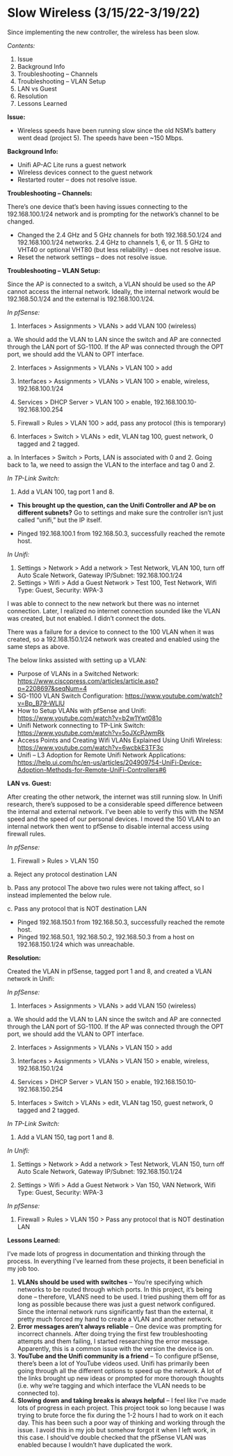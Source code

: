 # Slow Wireless (3/15/22-3/19/22)

Since implementing the new controller, the wireless has been slow. 

_Contents:_
1.	Issue
2.	Background Info
3.	Troubleshooting – Channels
4.	Troubleshooting – VLAN Setup
5.	LAN vs Guest
6.	Resolution
7.	Lessons Learned

**Issue:**

- Wireless speeds have been running slow since the old NSM’s battery went dead (project 5). The speeds have been ~150 Mbps. 


**Background Info:**
-	Unifi AP-AC Lite runs a guest network
-	Wireless devices connect to the guest network
-	Restarted router – does not resolve issue. 


**Troubleshooting – Channels:**

There’s one device that’s been having issues connecting to the 192.168.100.1/24 network and is prompting for the network’s channel to be changed. 

-	Changed the 2.4 GHz and 5 GHz channels for both 192.168.50.1/24 and 192.168.100.1/24 networks. 2.4 GHz to channels 1, 6, or 11. 5 GHz to VHT40 or optional VHT80 (but less reliability) – does not resolve issue. 
-	Reset the network settings – does not resolve issue.


**Troubleshooting – VLAN Setup:**

Since the AP is connected to a switch, a VLAN should be used so the AP cannot access the internal network. Ideally, the internal network would be 192.168.50.1/24 and the external is 192.168.100.1/24. 

_In pfSense:_ 
1.	Interfaces > Assignments > VLANs > add VLAN 100 (wireless) 

a.	We should add the VLAN to LAN since the switch and AP are connected through the LAN port of SG-1100. If the AP was connected through the OPT port, we should add the VLAN to OPT interface.

2.	Interfaces > Assignments > VLANs > VLAN 100 > add

3.	Interfaces > Assignments > VLANs > VLAN 100 > enable, wireless, 192.168.100.1/24

4.	Services > DHCP Server > VLAN 100 > enable, 192.168.100.10-192.168.100.254

5.	Firewall > Rules > VLAN 100 > add, pass any protocol (this is temporary)

6.	Interfaces > Switch > VLANs > edit, VLAN tag 100, guest network, 0 tagged and 2 tagged. 

a.	In Interfaces > Switch > Ports, LAN is associated with 0 and 2. Going back to 1a, we need to assign the VLAN to the interface and tag 0 and 2. 

_In TP-Link Switch:_
1.	Add a VLAN 100, tag port 1 and 8. 

- **This brought up the question, can the Unifi Controller and AP be on different subnets?** Go to settings and make sure the controller isn’t just called “unifi,” but the IP itself.

- Pinged 192.168.100.1 from 192.168.50.3, successfully reached the remote host. 

_In Unifi:_
1.	Settings > Network > Add a network > Test Network, VLAN 100, turn off Auto Scale Network, Gateway IP/Subnet: 192.168.100.1/24
2.	Settings > Wifi > Add a Guest Network > Test 100, Test Network, Wifi Type: Guest, Security: WPA-3

I was able to connect to the new network but there was no internet connection. Later, I realized no internet connection sounded like the VLAN was created, but not enabled. I didn’t connect the dots. 

There was a failure for a device to connect to the 100 VLAN when it was created, so a 192.168.150.1/24 network was created and enabled using the same steps as above. 

The below links assisted with setting up a VLAN:
-	Purpose of VLANs in a Switched Network: https://www.ciscopress.com/articles/article.asp?p=2208697&seqNum=4 
-	SG-1100 VLAN Switch Configuration: https://www.youtube.com/watch?v=Bp_B79-WLlU
-	How to Setup VLANs with pfSense and Unifi: https://www.youtube.com/watch?v=b2w1Ywt081o
-	Unifi Network connecting to TP-Link Switch: https://www.youtube.com/watch?v=5oJXcPJwmRk
-	Access Points and Creating Wifi VLANs Explained Using Unifi Wireless: https://www.youtube.com/watch?v=6wcbkE3TF3c
-	Unifi – L3 Adoption for Remote Unifi Network Applications: https://help.ui.com/hc/en-us/articles/204909754-UniFi-Device-Adoption-Methods-for-Remote-UniFi-Controllers#6


**LAN vs. Guest:**

After creating the other network, the internet was still running slow. In Unifi research, there’s supposed to be a considerable speed difference between the internal and external network. I’ve been able to verify this with the NSM speed and the speed of our personal devices. I moved the 150 VLAN to an internal network then went to pfSense to disable internal access using firewall rules. 

_In pfSense:_
1.	Firewall > Rules > VLAN 150 

a.	Reject any protocol destination LAN

b.	Pass any protocol
The above two rules were not taking affect, so I instead implemented the below rule. 

c.	Pass any protocol that is NOT destination LAN
- Pinged 192.168.150.1 from 192.168.50.3, successfully reached the remote host. 
- Pinged 192.168.50.1, 192.168.50.2, 192.168.50.3 from a host on 192.168.150.1/24 which was unreachable. 


**Resolution:**

Created the VLAN in pfSense, tagged port 1 and 8, and created a VLAN network in Unifi:

_In pfSense:_
1.	Interfaces > Assignments > VLANs > add VLAN 150 (wireless) 

a. We should add the VLAN to LAN since the switch and AP are connected through the LAN port of SG-1100. If the AP was connected through the OPT port, we should add the VLAN to OPT interface.

2.	Interfaces > Assignments > VLANs > VLAN 150 > add

3.	Interfaces > Assignments > VLANs > VLAN 150 > enable, wireless, 192.168.150.1/24

4.	Services > DHCP Server > VLAN 150 > enable, 192.168.150.10-192.168.150.254

5.	Interfaces > Switch > VLANs > edit, VLAN tag 150, guest network, 0 tagged and 2 tagged. 

_In TP-Link Switch:_
1.	Add a VLAN 150, tag port 1 and 8. 

_In Unifi:_
1.	Settings > Network > Add a network > Test Network, VLAN 150, turn off Auto Scale Network, Gateway IP/Subnet: 192.168.150.1/24

2.	Settings > Wifi > Add a Guest Network > Van 150, VAN Network, Wifi Type: Guest, Security: WPA-3

_In pfSense:_
1.	Firewall > Rules > VLAN 150 > Pass any protocol that is NOT destination LAN


**Lessons Learned:**

I’ve made lots of progress in documentation and thinking through the process. In everything I’ve learned from these projects, it been beneficial in my job too. 
1.	**VLANs should be used with switches** – You’re specifying which networks to be routed through which ports. In this project, it’s being done – therefore, VLANS need to be used. I tried pushing them off for as long as possible because there was just a guest network configured. Since the internal network runs significantly fast than the external, it pretty much forced my hand to create a VLAN and another network. 
2.	**Error messages aren’t always reliable** – One device was prompting for incorrect channels. After doing trying the first few troubleshooting attempts and them failing, I started researching the error message. Apparently, this is a common issue with the version the device is on. 
3.	**YouTube and the Unifi community is a friend** – To configure pfSense, there’s been a lot of YouTube videos used. Unifi has primarily been going through all the different options to speed up the network. A lot of the links brought up new ideas or prompted for more thorough thoughts (i.e. why we’re tagging and which interface the VLAN needs to be connected to). 
4.	**Slowing down and taking breaks is always helpful** – I feel like I’ve made lots of progress in each project. This project took so long because I was trying to brute force the fix during the 1-2 hours I had to work on it each day. This has been such a poor way of thinking and working through the issue. I avoid this in my job but somehow forgot it when I left work, in this case. I should’ve double checked that the pfSense VLAN was enabled because I wouldn’t have duplicated the work. 
